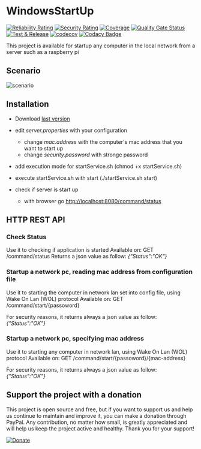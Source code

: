 # WindowsStartUp 
[![Reliability Rating](https://sonarcloud.io/api/project_badges/measure?project=mauro-midolo_WakeOnLanHTTPRest&metric=reliability_rating)](https://sonarcloud.io/dashboard?id=mauro-midolo_WakeOnLanHTTPRest) [![Security Rating](https://sonarcloud.io/api/project_badges/measure?project=mauro-midolo_WakeOnLanHTTPRest&metric=security_rating)](https://sonarcloud.io/dashboard?id=mauro-midolo_WakeOnLanHTTPRest) [![Coverage](https://sonarcloud.io/api/project_badges/measure?project=mauro-midolo_WakeOnLanHTTPRest&metric=coverage)](https://sonarcloud.io/dashboard?id=mauro-midolo_WakeOnLanHTTPRest) [![Quality Gate Status](https://sonarcloud.io/api/project_badges/measure?project=mauro-midolo_WakeOnLanHTTPRest&metric=alert_status)](https://sonarcloud.io/dashboard?id=mauro-midolo_WakeOnLanHTTPRest) [![Test & Release](https://github.com/mauro-midolo/WakeOnLanHTTPRest/actions/workflows/build.yml/badge.svg)](https://github.com/mauro-midolo/WakeOnLanHTTPRest/actions/workflows/build.yml) [![codecov](https://codecov.io/gh/mauro-midolo/WakeOnLanHTTPRest/branch/master/graph/badge.svg)](https://codecov.io/gh/mauro-midolo/WakeOnLanHTTPRest) [![Codacy Badge](https://api.codacy.com/project/badge/Grade/b174c0945cf84c788e839327c5e4bd10)](https://app.codacy.com/manual/mmxx1991/WakeOnLanHTTPRest?utm_source=github.com&utm_medium=referral&utm_content=mauro-midolo/WakeOnLanHTTPRest&utm_campaign=Badge_Grade_Dashboard)

This project is available for startup any computer in the local network from a server such as a raspberry pi

## Scenario
![scenario](https://cloud.githubusercontent.com/assets/10880247/19399841/bdd538ca-9253-11e6-8fc0-9f51d5abdb18.PNG)

## Installation
*   Download [last version](https://github.com/mauro-midolo/WakeOnLanHTTPRest/releases/download/v1.1.0/WakeOnLanHTTPRest-1.1.0.zip)

*   edit _server.properties_ with your configuration 
    *   change _mac.address_ with the computer's mac address that you want to start up
    *   change _security.password_ with stronge password
    

*   add execution mode for startService.sh (chmod +x startService.sh)

*   execute startService.sh with start (./startService.sh start)

*   check if server is start up
    *   with browser go [http://localhost:8080/command/status](http://localhost:8080/command/status)

## HTTP REST API
### Check Status
Use it to checking if application is started
Available on: GET /command/status
Returns a json value as follow:
_{"Status":"OK"}_

### Startup a network pc, reading mac address from configuration file
Use it to starting the computer in network lan set into config file, using Wake On Lan (WOL) protocol
Available on: GET /command/start/{passoword}

For security reasons, it returns always a json value as follow:
_{"Status":"OK"}_

### Startup a network pc, specifying mac address 
Use it to starting any computer in network lan, using Wake On Lan (WOL) protocol
Available on: GET /command/start/{passoword}/{mac-address}

For security reasons, it returns always a json value as follow:
_{"Status":"OK"}_

## Support the project with a donation
This project is open source and free, but if you want to support us and help us continue to maintain and improve it, you can make a donation through PayPal. 
Any contribution, no matter how small, is greatly appreciated and will help us keep the project active and healthy. Thank you for your support!

[![Donate](https://img.shields.io/static/v1?label=PayPal&message=Buy%20Me%20a%20Coffee&color=green&logo=PayPal)](https://paypal.me/mauromi?country.x=IT&locale.x=it_IT)

